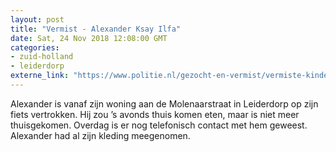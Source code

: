 ```yaml
---
layout: post
title: "Vermist - Alexander Ksay Ilfa"
date: Sat, 24 Nov 2018 12:08:00 GMT
categories: 
- zuid-holland 
- leiderdorp 
externe_link: "https://www.politie.nl/gezocht-en-vermist/vermiste-kinderen/2018/november/alexander-ksay-ilfa.html"
---
```


Alexander is vanaf zijn woning aan de Molenaarstraat in Leiderdorp op zijn fiets vertrokken. Hij zou ’s avonds thuis komen eten, maar is niet meer thuisgekomen. Overdag is er nog telefonisch contact met hem geweest.  Alexander had al zijn kleding meegenomen.
